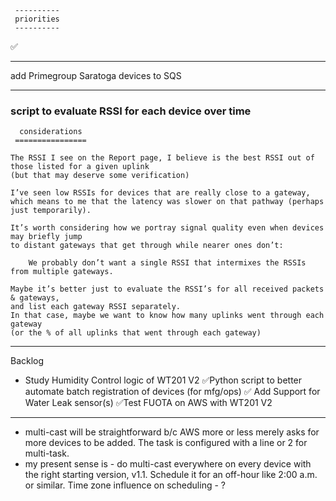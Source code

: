      ----------
     priorities
     ----------
 ✅ 


---

add Primegroup Saratoga devices to SQS

---


### script to evaluate RSSI for each device over time


      considerations
     ================

    The RSSI I see on the Report page, I believe is the best RSSI out of those listed for a given uplink
    (but that may deserve some verification)

    I’ve seen low RSSIs for devices that are really close to a gateway,
    which means to me that the latency was slower on that pathway (perhaps just temporarily).

    It’s worth considering how we portray signal quality even when devices may briefly jump
    to distant gateways that get through while nearer ones don’t:

        We probably don’t want a single RSSI that intermixes the RSSIs from multiple gateways.

    Maybe it’s better just to evaluate the RSSI’s for all received packets & gateways,
    and list each gateway RSSI separately.
    In that case, maybe we want to know how many uplinks went through each gateway
    (or the % of all uplinks that went through each gateway)

---

Backlog

* Study Humidity Control logic of WT201 V2
 ✅Python script to better automate batch registration of devices (for mfg/ops)
 ✅ Add Support for Water Leak sensor(s)
 ✅Test FUOTA on AWS with WT201 V2

---

* multi-cast will be straightforward b/c AWS more or less merely asks for more devices to be added.
    The task is configured with a line or 2 for multi-task.
* my present sense is - do multi-cast everywhere on every device with the right starting version, v1.1.
  Schedule it for an off-hour like 2:00 a.m. or similar.  Time zone influence on scheduling - ?
